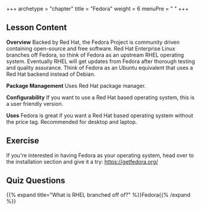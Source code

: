 +++
archetype = "chapter"
title = "Fedora"
weight = 6
menuPre = "<i class='fl-fedora'></i> "
+++

## Lesson Content

**Overview**
Backed by Red Hat, the Fedora Project is community driven containing open-source and free software. Red Hat Enterprise Linux branches off Fedora, so think of Fedora as an upstream RHEL operating system. Eventually RHEL will get updates from Fedora after thorough testing and quality assurance. Think of Fedora as an Ubuntu equivalent that uses a Red Hat backend instead of Debian.

**Package Management**
Uses Red Hat package manager.

**Configurability**
If you want to use a Red Hat based operating system, this is a user friendly version.

**Uses**
Fedora is great if you want a Red Hat based operating system without the price tag. Recommended for desktop and laptop.

## Exercise

If you're interested in having Fedora as your operating system, head over to the installation section and give it a try: <a href='https://getfedora.org/'>https://getfedora.org/</a>

## Quiz Questions

{{% expand title="What is RHEL branched off of?" %}}Fedora{{% /expand %}}
